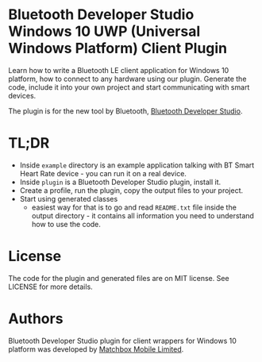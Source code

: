 # Bluetooth Developer Studio Windows 10 UWP (Universal Windows Platform) Client Plugin


Learn how to write a Bluetooth LE client application for Windows 10 platform, how to connect to any hardware using our plugin. Generate the code, include it into your own project and start communicating with smart devices.

The plugin is for the new tool by Bluetooth, [Bluetooth Developer Studio](http://www.bluetooth.com/SiteCollectionDocuments/developer-studio/bluetooth-developer-studio.aspx).

# TL;DR

* Inside `example` directory is an example application talking with BT Smart Heart Rate device - you can run it on a real device.
* Inside `plugin` is a Bluetooth Developer Studio plugin, install it.
* Create a profile, run the plugin, copy the output files to your project.
* Start using generated classes
	* easiest way for that is to go and read `README.txt` file inside the output directory - it contains all information you need to understand how to use the code.

# License

The code for the plugin and generated files are on MIT license. See LICENSE for more details.

# Authors

Bluetooth Developer Studio plugin for client wrappers for Windows 10 platform was developed by [Matchbox Mobile Limited](http://matchboxmobile.com/).
